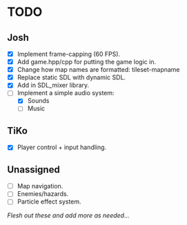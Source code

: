 # TODO

## Josh

* [x] Implement frame-capping (60 FPS).
* [x] Add game.hpp/cpp for putting the game logic in.
* [x] Change how map names are formatted: tileset-mapname
* [x] Replace static SDL with dynamic SDL.
* [x] Add in SDL_mixer library.
* [ ] Implement a simple audio system:
  * [x] Sounds
  * [ ] Music

## TiKo

* [x] Player control + input handling.

## Unassigned

* [ ] Map navigation.
* [ ] Enemies/hazards.
* [ ] Particle effect system.

*Flesh out these and add more as needed...*
